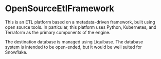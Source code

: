 # OpenSourceEtlFramework
This is an ETL platform based on a metadata-driven framework, built using open source tools. In particular, this platform uses Python, Kubernetes, and Terraform as the primary components of the engine.

The destination database is managed using Liquibase. The database system is intended to be open-ended, but it would be well suited for Snowflake.
